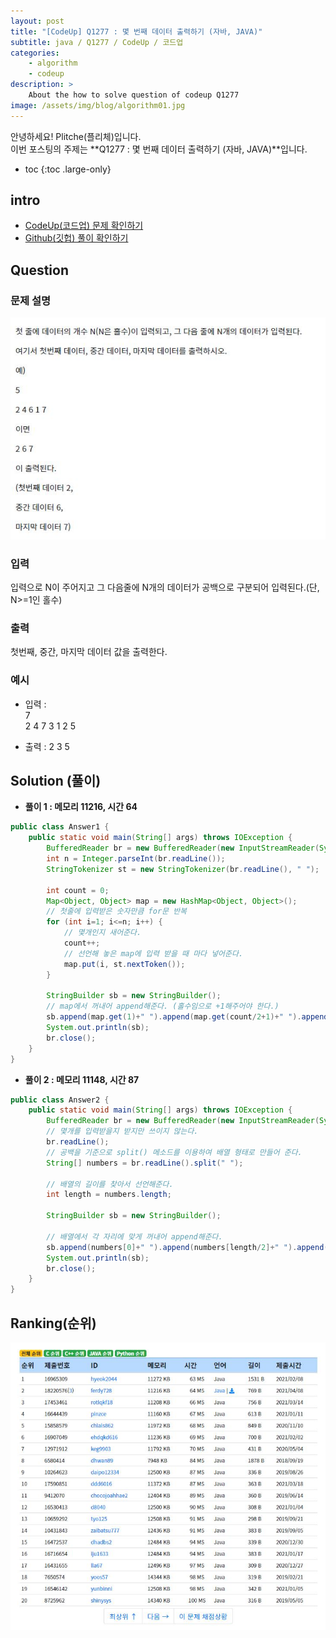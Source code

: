 ```yaml
---
layout: post
title: "[CodeUp] Q1277 : 몇 번째 데이터 출력하기 (자바, JAVA)"
subtitle: java / Q1277 / CodeUp / 코드업
categories:
    - algorithm
    - codeup
description: >
    About the how to solve question of codeup Q1277
image: /assets/img/blog/algorithm01.jpg
---
```


안녕하세요! Plitche(플리체)입니다.  
이번 포스팅의 주제는 **Q1277 : 몇 번째 데이터 출력하기 (자바, JAVA)**입니다.

* toc
{:toc .large-only}

## intro
* [CodeUp(코드업) 문제 확인하기](https://codeup.kr/problem.php?id=1277)  
* [Github(깃헙) 풀이 확인하기](https://github.com/plitche/CodeUp_Solution/tree/master/Q1201~Q1300/Q1277)  

## Question
### 문제 설명
![](/assets/post/codeup/Q1200~Q1299/20210902_03/01.JPG)  

### 입력
입력으로 N이 주어지고 그 다음줄에 N개의 데이터가 공백으로 구분되어 입력된다.(단, N>=1인 홀수)  

### 출력
첫번째, 중간, 마지막 데이터 값을 출력한다.  

### 예시
* 입력 :   
7  
2 4 7 3 1 2 5  

* 출력 : 2 3 5  

## Solution (풀이)
* **풀이 1 : 메모리 11216, 시간 64**  

```java
public class Answer1 {
	public static void main(String[] args) throws IOException {
		BufferedReader br = new BufferedReader(new InputStreamReader(System.in));
		int n = Integer.parseInt(br.readLine());
		StringTokenizer st = new StringTokenizer(br.readLine(), " ");

		int count = 0;
		Map<Object, Object> map = new HashMap<Object, Object>();
		// 첫줄에 입력받은 숫자만큼 for문 반복
		for (int i=1; i<=n; i++) {
			// 몇개인지 새어준다.
			count++;
			// 선언해 놓은 map에 입력 받을 때 마다 넣어준다.
			map.put(i, st.nextToken());
		}
		
		StringBuilder sb = new StringBuilder();
		// map에서 꺼내어 append해준다. (홀수임으로 +1해주어야 한다.)
		sb.append(map.get(1)+" ").append(map.get(count/2+1)+" ").append(map.get(count));
		System.out.println(sb);
		br.close();
	}
}
```  

* **풀이 2 : 메모리 11148, 시간 87**  

```java
public class Answer2 {
	public static void main(String[] args) throws IOException {
		BufferedReader br = new BufferedReader(new InputStreamReader(System.in));
		// 몇개를 입력받을지 받지만 쓰이지 않는다.
		br.readLine();
		// 공백을 기준으로 split() 메소드를 이용하여 배열 형태로 만들어 준다.
		String[] numbers = br.readLine().split(" ");

		// 배열의 길이를 찾아서 선언해준다.
		int length = numbers.length;
		
		StringBuilder sb = new StringBuilder();
		
		// 배열에서 각 자리에 맞게 꺼내어 append해준다. 
		sb.append(numbers[0]+" ").append(numbers[length/2]+" ").append(numbers[length-1]);
		System.out.println(sb);
		br.close();
	}
}
```  

## Ranking(순위)
![](/assets/post/codeup/Q1200~Q1299/20210902_03/02.JPG)  